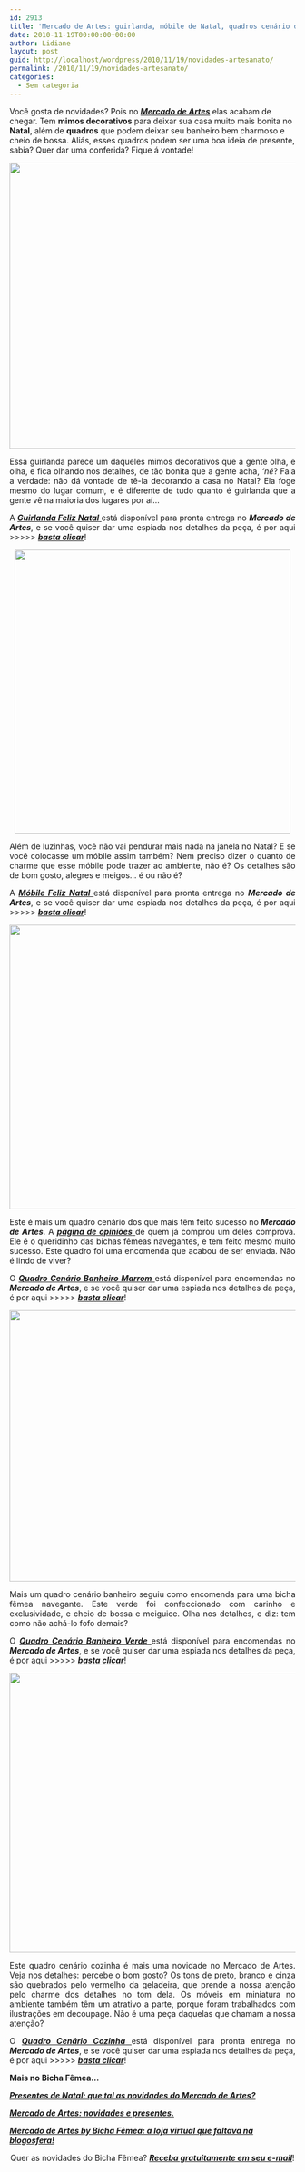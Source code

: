 ```yaml
---
id: 2913
title: 'Mercado de Artes: guirlanda, móbile de Natal, quadros cenário de banheiro e cozinha.'
date: 2010-11-19T00:00:00+00:00
author: Lidiane
layout: post
guid: http://localhost/wordpress/2010/11/19/novidades-artesanato/
permalink: /2010/11/19/novidades-artesanato/
categories:
  - Sem categoria
---
```

Você gosta de novidades? Pois no <a href="http://www.trololodemulher.com.br/loja/" target="_blank"><strong><em>Mercado de Artes</em></strong></a> elas acabam de chegar. Tem **mimos decorativos** para deixar sua casa muito mais bonita no **Natal**, além de **quadros** que podem deixar seu banheiro bem charmoso e cheio de bossa. Aliás, esses quadros podem ser uma boa ideia de presente, sabia? Quer dar uma conferida? Fique á vontade!

<!--more-->

<p style="text-align: center;">
  <a href="http://www.trololodemulher.com.br/blog/wp-content/uploads/2010/11/Guirlanda-Feliz-Natal.jpg"><img class="alignnone size-full wp-image-5498" title="Guirlanda Feliz Natal" src="http://www.trololodemulher.com.br/blog/wp-content/uploads/2010/11/Guirlanda-Feliz-Natal.jpg" alt="" width="556" height="504" /></a>
</p>

<p style="text-align: justify;">
  Essa guirlanda parece um daqueles mimos decorativos que a gente olha, e olha, e fica olhando nos detalhes, de tão bonita que a gente acha, <em>‘né</em>? Fala a verdade: não dá vontade de tê-la decorando a casa no Natal? Ela foge mesmo do lugar comum, e é diferente de tudo quanto é guirlanda que a gente vê na maioria dos lugares por aí…
</p>

<p style="text-align: justify;">
  A <a href="http://www.trololodemulher.com.br/loja/2010/11/18/guirlanda-feliz-natal/" target="_blank"><strong><em>Guirlanda Feliz Natal</em></strong> </a>está disponível para pronta entrega no <strong><em>Mercado de Artes</em></strong>, e se você quiser dar uma espiada nos detalhes da peça, é por aqui >>>>> <strong><em><a href="http://www.trololodemulher.com.br/loja/2010/11/18/guirlanda-feliz-natal/" target="_blank">basta clicar</a></em></strong>!
</p>

<p style="text-align: center;">
  <a href="http://www.trololodemulher.com.br/blog/wp-content/uploads/2010/11/Mobile-Feliz-Natal.jpg"><img class="alignnone size-full wp-image-5501" title="Móbile Feliz Natal" src="http://www.trololodemulher.com.br/blog/wp-content/uploads/2010/11/Mobile-Feliz-Natal.jpg" alt="" width="486" height="500" /></a>
</p>

<p style="text-align: justify;">
  Além de luzinhas, você não vai pendurar mais nada na janela no Natal? E se você colocasse um móbile assim também? Nem preciso dizer o quanto de charme que esse móbile pode trazer ao ambiente, não é? Os detalhes são de bom gosto, alegres e meigos… é ou não é?
</p>

<p style="text-align: justify;">
  A <a href="http://www.trololodemulher.com.br/loja/2010/11/18/mobile-feliz-natal/" target="_self"><strong><em>Móbile Feliz Natal</em></strong> </a>está disponível para pronta entrega no <strong><em>Mercado de Artes</em></strong>, e se você quiser dar uma espiada nos detalhes da peça, é por aqui >>>>> <strong><em><a href="http://www.trololodemulher.com.br/loja/2010/11/18/mobile-feliz-natal/" target="_blank">basta clicar</a></em></strong>!
</p>

<p style="text-align: center;">
  <a href="http://www.trololodemulher.com.br/blog/wp-content/uploads/2010/11/Quadro-Cenario-Banheiro-Marrom.jpg"><img class="alignnone size-full wp-image-5496" title="Quadro Cenário Banheiro Marrom" src="http://www.trololodemulher.com.br/blog/wp-content/uploads/2010/11/Quadro-Cenario-Banheiro-Marrom.jpg" alt="" width="678" height="501" /></a>
</p>

<p style="text-align: justify;">
  Este é mais um quadro cenário dos que mais têm feito sucesso no <strong><em>Mercado de Artes</em></strong>. A <a href="http://www.trololodemulher.com.br/loja/opiniao-2/" target="_blank"><strong><em>página de opiniões</em></strong> </a>de quem já comprou um deles comprova. Ele é o queridinho das bichas fêmeas navegantes, e tem feito mesmo muito sucesso. Este quadro foi uma encomenda que acabou de ser enviada. Não é lindo de viver?
</p>

<p style="text-align: justify;">
  O <a href="http://www.trololodemulher.com.br/loja/2010/11/18/quadro-cenario-banheiro-marrom/" target="_blank"><strong><em>Quadro Cenário Banheiro Marrom</em></strong> </a>está disponível para encomendas no <strong><em>Mercado de Artes</em></strong>, e se você quiser dar uma espiada nos detalhes da peça, é por aqui >>>>> <strong><em><a href="http://www.trololodemulher.com.br/loja/2010/11/18/quadro-cenario-banheiro-marrom/" target="_blank">basta clicar</a></em></strong>!
</p>

<p style="text-align: center;">
  <a href="http://www.trololodemulher.com.br/blog/wp-content/uploads/2010/11/Quadro-Cenario-Banheiro-Verde.jpg"><img class="alignnone size-full wp-image-5497" title="Quadro Cenário Banheiro Verde" src="http://www.trololodemulher.com.br/blog/wp-content/uploads/2010/11/Quadro-Cenario-Banheiro-Verde.jpg" alt="" width="687" height="478" /></a>
</p>

<p style="text-align: justify;">
  Mais um quadro cenário banheiro seguiu como encomenda para uma bicha fêmea navegante. Este verde foi confeccionado com carinho e exclusividade, e cheio de bossa e meiguice. Olha nos detalhes, e diz: tem como não achá-lo fofo demais?
</p>

<p style="text-align: justify;">
  O <a href="http://www.trololodemulher.com.br/loja/2010/11/18/quadro-cenario-banheiro-verde/" target="_self"><strong><em>Quadro Cenário Banheiro Verde</em></strong> </a>está disponível para encomendas no <strong><em>Mercado de Artes</em></strong>, e se você quiser dar uma espiada nos detalhes da peça, é por aqui >>>>> <strong><em><a href="http://www.trololodemulher.com.br/loja/2010/11/18/quadro-cenario-banheiro-verde/" target="_blank">basta clicar</a></em></strong>!
</p>

<p style="text-align: center;">
  <a href="http://www.trololodemulher.com.br/blog/wp-content/uploads/2010/11/Quadro-Cenario-Cozinha.jpg"><img class="alignnone size-full wp-image-5495" title="Quadro Cenário Cozinha" src="http://www.trololodemulher.com.br/blog/wp-content/uploads/2010/11/Quadro-Cenario-Cozinha.jpg" alt="" width="646" height="493" /></a>
</p>

<p style="text-align: justify;">
  Este quadro cenário cozinha é mais uma novidade no Mercado de Artes. Veja nos detalhes: percebe o bom gosto? Os tons de preto, branco e cinza são quebrados pelo vermelho da geladeira, que prende a nossa atenção pelo charme dos detalhes no tom dela. Os móveis em miniatura no ambiente também têm um atrativo a parte, porque foram trabalhados com ilustrações em decoupage. Não é uma peça daquelas que chamam a nossa atenção?
</p>

<p style="text-align: justify;">
  O <a href="http://www.trololodemulher.com.br/loja/2010/11/18/quadro-cenario-cozinha/" target="_blank"><strong><em>Quadro Cenário Cozinha</em></strong> </a>está disponível para pronta entrega no <strong><em>Mercado de Artes</em></strong>, e se você quiser dar uma espiada nos detalhes da peça, é por aqui >>>>> <strong><em><a href="http://www.trololodemulher.com.br/loja/2010/11/18/quadro-cenario-cozinha/" target="_blank">basta clicar</a></em></strong>!
</p>

**Mais no Bicha Fêmea…**

**_<a href="http://www.trololodemulher.com.br/2010/10/22/presente-natal-mercado-artes/" target="_blank">Presentes de Natal: que tal as novidades do Mercado de Artes?</a>_**

**_<a href="http://www.trololodemulher.com.br/2010/10/01/mercado-de-artes-novidades/" target="_blank">Mercado de Artes: novidades e presentes.</a>_**

**_<a href="http://www.trololodemulher.com.br/2010/09/20/loja-virtual-bicha-femea/" target="_blank">Mercado de Artes by Bicha Fêmea: a loja virtual que faltava na blogosfera!</a>_**

<p style="text-align: center;">
  Quer as novidades do Bicha Fêmea? <strong><em><a href="http://feedburner.google.com/fb/a/mailverify?uri=blogbichafemea&loc=pt_BR">Receba gratuitamente em seu e-mail</a></em></strong>!
</p>